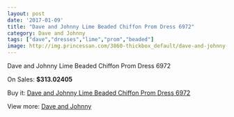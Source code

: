 ```yaml
---
layout: post
date: '2017-01-09'
title: "Dave and Johnny Lime Beaded Chiffon Prom Dress 6972"
category: Dave and Johnny
tags: ["dave","dresses","lime","prom","beaded"]
image: http://img.princessan.com/3860-thickbox_default/dave-and-johnny-lime-beaded-chiffon-prom-dress-6972.jpg
---
```

Dave and Johnny Lime Beaded Chiffon Prom Dress 6972

On Sales: **$313.02405**
<a href="https://www.princessan.com/en/dave-and-johnny/1774-dave-and-johnny-lime-beaded-chiffon-prom-dress-6972.html"><amp-img layout="responsive" width="600" height="600" src="//img.princessan.com/3860-thickbox_default/dave-and-johnny-lime-beaded-chiffon-prom-dress-6972.jpg" alt="Dave and Johnny Lime Beaded Chiffon Prom Dress 6972 0" /></a>
<a href="https://www.princessan.com/en/dave-and-johnny/1774-dave-and-johnny-lime-beaded-chiffon-prom-dress-6972.html"><amp-img layout="responsive" width="600" height="600" src="//img.princessan.com/3861-thickbox_default/dave-and-johnny-lime-beaded-chiffon-prom-dress-6972.jpg" alt="Dave and Johnny Lime Beaded Chiffon Prom Dress 6972 1" /></a>

Buy it: [Dave and Johnny Lime Beaded Chiffon Prom Dress 6972](https://www.princessan.com/en/dave-and-johnny/1774-dave-and-johnny-lime-beaded-chiffon-prom-dress-6972.html "Dave and Johnny Lime Beaded Chiffon Prom Dress 6972")

View more: [Dave and Johnny](https://www.princessan.com/en/16-dave-and-johnny "Dave and Johnny")